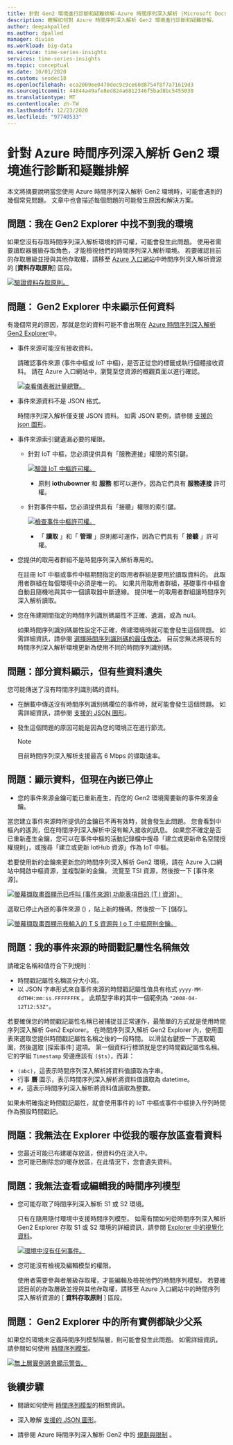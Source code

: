 ```yaml
---
title: 針對 Gen2 環境進行診斷和疑難排解-Azure 時間序列深入解析 |Microsoft Docs
description: 瞭解如何對 Azure 時間序列深入解析 Gen2 環境進行診斷和疑難排解。
author: deepakpalled
ms.author: dpalled
manager: diviso
ms.workload: big-data
ms.service: time-series-insights
services: time-series-insights
ms.topic: conceptual
ms.date: 10/01/2020
ms.custom: seodec18
ms.openlocfilehash: eca2009ee0470dec9c9ce60d8754f8f7a71619d3
ms.sourcegitcommit: 44844a49afe8ed824a6812346f5bad8bc5455030
ms.translationtype: MT
ms.contentlocale: zh-TW
ms.lasthandoff: 12/23/2020
ms.locfileid: "97740533"
---
```

# <a name="diagnose-and-troubleshoot-an-azure-time-series-insights-gen2-environment"></a>針對 Azure 時間序列深入解析 Gen2 環境進行診斷和疑難排解

本文將摘要說明當您使用 Azure 時間序列深入解析 Gen2 環境時，可能會遇到的幾個常見問題。 文章中也會描述每個問題的可能發生原因和解決方案。

## <a name="problem-i-cant-find-my-environment-in-the-gen2-explorer"></a>問題：我在 Gen2 Explorer 中找不到我的環境

如果您沒有存取時間序列深入解析環境的許可權，可能會發生此問題。 使用者需要讀取器層級存取角色，才能檢視他們的時間序列深入解析環境。 若要確認目前的存取層級並授與其他存取權，請移至 [Azure 入口網站](https://portal.azure.com/)中時間序列深入解析資源的 [**資料存取原則**] 區段。

  [![驗證資料存取原則。](media/preview-troubleshoot/verify-data-access-policies.png)](media/preview-troubleshoot/verify-data-access-policies.png#lightbox)

## <a name="problem-no-data-is-seen-in-the-gen2-explorer"></a>問題： Gen2 Explorer 中未顯示任何資料

有幾個常見的原因，那就是您的資料可能不會出現在 [Azure 時間序列深入解析 Gen2 Explorer](https://insights.timeseries.azure.com/preview)中。

- 事件來源可能沒有接收資料。

    請確認事件來源 (事件中樞或 IoT 中樞)，是否正從您的標籤或執行個體接收資料。 請在 Azure 入口網站中，瀏覽至您資源的概觀頁面以進行確認。

    [![查看儀表板計量總覽。](media/preview-troubleshoot/verify-dashboard-metrics.png)](media/preview-troubleshoot/verify-dashboard-metrics.png#lightbox)

- 事件來源資料不是 JSON 格式。

    時間序列深入解析僅支援 JSON 資料。 如需 JSON 範例，請參閱 [支援的 json 圖形](./concepts-json-flattening-escaping-rules.md)。

- 事件來源索引鍵遺漏必要的權限。

  - 針對 IoT 中樞，您必須提供具有「服務連接」權限的索引鍵。

    [![驗證 IoT 中樞許可權。](media/preview-troubleshoot/verify-correct-permissions.png)](media/preview-troubleshoot/verify-correct-permissions.png#lightbox)

    - 原則 **iothubowner** 和 **服務** 都可以運作，因為它們具有 **服務連接** 許可權。

  - 針對事件中樞，您必須提供具有「接聽」權限的索引鍵。
  
    [![檢查事件中樞許可權。](media/preview-troubleshoot/verify-eh-permissions.png)](media/preview-troubleshoot/verify-eh-permissions.png#lightbox)

    - 「 **讀取** 」和「 **管理** 」原則都可運作，因為它們具有「 **接聽** 」許可權。

- 您提供的取用者群組不是時間序列深入解析專用的。

    在註冊 IoT 中樞或事件中樞期間指定的取用者群組是要用於讀取資料的。 此取用者群組在每個環境中必須是唯一的。 如果共用取用者群組，基礎事件中樞會自動且隨機地與其中一個讀取器中斷連線。 提供唯一的取用者群組讓時間序列深入解析讀取。

- 您在佈建期間指定的時間序列識別碼屬性不正確、遺漏，或為 null。

    如果時間序列識別碼屬性設定不正確，佈建環境時就可能會發生這個問題。 如需詳細資訊，請參閱 [選擇時間序列識別碼的最佳做法](./how-to-select-tsid.md)。 目前您無法將現有的時間序列深入解析環境更新為使用不同的時間序列識別碼。

## <a name="problem-some-data-shows-but-some-is-missing"></a>問題：部分資料顯示，但有些資料遺失

您可能傳送了沒有時間序列識別碼的資料。

- 在酬載中傳送沒有時間序列識別碼欄位的事件時，就可能會發生這個問題。 如需詳細資訊，請參閱 [支援的 JSON 圖形](./concepts-json-flattening-escaping-rules.md)。
- 發生這個問題的原因可能是因為您的環境正在進行節流。

    > [!NOTE]
    > 目前時間序列深入解析支援最高 6 Mbps 的擷取速率。

## <a name="problem-data-was-showing-but-now-ingestion-has-stopped"></a>問題：顯示資料，但現在內嵌已停止

- 您的事件來源金鑰可能已重新產生，而您的 Gen2 環境需要新的事件來源金鑰。

當您建立事件來源時所提供的金鑰已不再有效時，就會發生此問題。 您會看到中樞內的遙測，但在時間序列深入解析中沒有輸入接收的訊息。 如果您不確定是否已重新產生金鑰，您可以在事件中樞的活動記錄檔中搜尋「建立或更新命名空間授權規則」，或搜尋「建立或更新 IotHub 資源」作為 IoT 中樞。

若要使用新的金鑰來更新您的時間序列深入解析 Gen2 環境，請在 Azure 入口網站中開啟中樞資源，並複製新的金鑰。 流覽至 TSI 資源，然後按一下 [事件來源]。

   [![螢幕擷取畫面顯示已呼叫 [事件來源] 功能表項目的 [T I 資源]。](media/preview-troubleshoot/update-hub-key-step-1.png)](media/preview-troubleshoot/update-hub-key-step-1.png#lightbox)

選取已停止內嵌的事件來源 () ，貼上新的機碼，然後按一下 [儲存]。

   [![螢幕擷取畫面顯示我輸入的 T S 資源與 I o T 中樞原則金鑰。](media/preview-troubleshoot/update-hub-key-step-2.png)](media/preview-troubleshoot/update-hub-key-step-2.png#lightbox)

## <a name="problem-my-event-sources-timestamp-property-name-doesnt-work"></a>問題：我的事件來源的時間戳記屬性名稱無效

請確定名稱和值符合下列規則︰

- 時間戳記屬性名稱區分大小寫。
- 以 JSON 字串形式來自事件來源的時間戳記屬性值具有格式 `yyyy-MM-ddTHH:mm:ss.FFFFFFFK` 。 此類型字串的其中一個範例為 `"2008-04-12T12:53Z"`。

若要確保您的時間戳記屬性名稱已被捕捉並正常運作，最簡單的方式就是使用時間序列深入解析 Gen2 Explorer。 在時間序列深入解析 Gen2 Explorer 內，使用圖表來選取您提供時間戳記屬性名稱之後的一段時間。 以滑鼠右鍵按一下選取範圍，然後選取 [探索事件] 選項。 第一個資料行標頭就是您的時間戳記屬性名稱。 它的字組 `Timestamp` 旁邊應該有 `($ts)`，而非：

- `(abc)`，這表示時間序列深入解析將資料值讀取為字串。
- 行事 **曆** 圖示，表示時間序列深入解析將資料值讀取為 datetime。
- `#`，這表示時間序列深入解析將資料值讀取為整數。

如果未明確指定時間戳記屬性，就會使用事件的 IoT 中樞或事件中樞排入佇列時間作為預設時間戳記。

## <a name="problem-i-cant-view-data-from-my-warm-store-in-the-explorer"></a>問題：我無法在 Explorer 中從我的暖存放區查看資料

- 您最近可能已布建暖存放區，但資料仍在流入中。
- 您可能已刪除您的暖存放區，在此情況下，您會遺失資料。

## <a name="problem-i-cant-view-or-edit-my-time-series-model"></a>問題：我無法查看或編輯我的時間序列模型

- 您可能存取了時間序列深入解析 S1 或 S2 環境。

   只有在隨用隨付環境中支援時間序列模型。 如需有關如何從時間序列深入解析 Gen2 Explorer 存取 S1 或 S2 環境的詳細資訊，請參閱 [Explorer 中的視覺化資料](./concepts-ux-panels.md)。

   [![環境中沒有任何事件。](media/preview-troubleshoot/troubleshoot-no-events.png)](media/preview-troubleshoot/troubleshoot-no-events.png#lightbox)

- 您可能沒有檢視及編輯模型的權限。

   使用者需要參與者層級存取權，才能編輯及檢視他們的時間序列模型。 若要確認目前的存取層級並授與其他存取權，請移至 Azure 入口網站中的時間序列深入解析資源的 [ **資料存取原則** ] 區段。

## <a name="problem-all-my-instances-in-the-gen2-explorer-lack-a-parent"></a>問題： Gen2 Explorer 中的所有實例都缺少父系

如果您的環境未定義時間序列模型階層，則可能會發生此問題。 如需詳細資訊，請參閱如何使用 [時間序列模型](./time-series-insights-overview.md)。

  [![無上層實例將會顯示警告。](media/preview-troubleshoot/unparented-instances.png)](media/preview-troubleshoot/unparented-instances.png#lightbox)

## <a name="next-steps"></a>後續步驟

- 閱讀如何使用 [時間序列模型](./time-series-insights-overview.md)的相關資訊。

- 深入瞭解 [支援的 JSON 圖形](./concepts-json-flattening-escaping-rules.md)。

- 請參閱 Azure 時間序列深入解析 Gen2 中的 [規劃與限制](./how-to-plan-your-environment.md) 。
